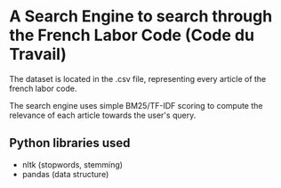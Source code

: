 # A Search Engine to search through the French Labor Code (Code du Travail)

The dataset is located in the .csv file, representing every article of the french labor code.

The search engine uses simple BM25/TF-IDF scoring to compute the relevance of each article towards the user's query.

## Python libraries used

* nltk (stopwords, stemming)
* pandas (data structure)
